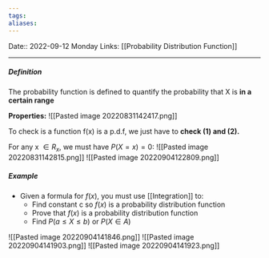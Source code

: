 ```yaml
---
tags: 
aliases: 
---
```

Date:: 2022-09-12 Monday
Links: [[Probability Distribution Function]]
- - -
##### Definition
The probability function is defined to quantify the probability that X is **in a certain range**

**Properties:** 
![[Pasted image 20220831142417.png]]

To check is a function f(x) is a p.d.f, we just have to **check (1) and (2).**

For any x $\in R_x$, we must have $P(X = x) = 0$:
![[Pasted image 20220831142815.png]]
![[Pasted image 20220904122809.png]]

##### Example
- Given a formula for $f(x)$, you must use [[Integration]] to:
	- Find constant c so $f(x)$ is a probability distribution function
	- Prove that $f(x)$ is a probability distribution function
	- Find $P(a \leq X \leq b)$ or $P(X \in A)$

![[Pasted image 20220904141846.png]]
![[Pasted image 20220904141903.png]]
![[Pasted image 20220904141923.png]]